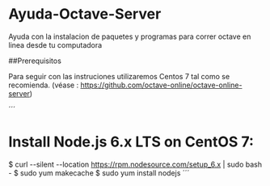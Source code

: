 # Ayuda-Octave-Server
Ayuda con la instalacion de paquetes y programas para correr octave en linea desde tu computadora

##Prerequisitos

Para seguir con las instruciones utilizaremos Centos 7 tal como se recomienda. 
(véase : https://github.com/octave-online/octave-online-server)


´´´
# Install Node.js 6.x LTS on CentOS 7:
$ curl --silent --location https://rpm.nodesource.com/setup_6.x | sudo bash -
$ sudo yum makecache
$ sudo yum install nodejs
´´´
